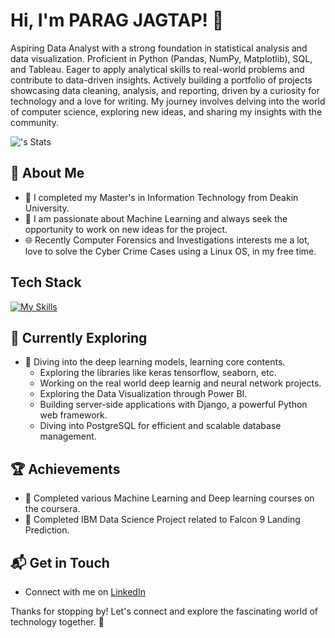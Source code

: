 # Hi, I'm PARAG JAGTAP! 👋

Aspiring Data Analyst with a strong foundation in statistical analysis and data visualization. Proficient in Python (Pandas, NumPy, Matplotlib), SQL, and Tableau. Eager to apply analytical skills to real-world problems and contribute to data-driven insights. Actively building a portfolio of projects showcasing data cleaning, analysis, and reporting, driven by a curiosity for technology and a love for writing. My journey involves delving into the world of computer science, exploring new ideas, and sharing my insights with the community.

![<ParagDJagtap>'s Stats](https://github-readme-stats.vercel.app/api?username=<ParagDJagtap>&theme=vue-dark&show_icons=true&hide_border=true&count_private=true)

## 🚀 About Me

- 🔭 I completed my Master's in Information Technology from Deakin University.
- 📝 I am passionate about Machine Learning and always seek the opportunity to work on new ideas for the project.
- 🌐 Recently Computer Forensics and Investigations interests me a lot, love to solve the Cyber Crime Cases using a Linux OS, in my free time. 


## Tech Stack
[![My Skills](https://skillicons.dev/icons?i=linux,nodejs,py,r,sqlite,sublime,sklearn,tensorflow,ubuntu,vim,gcp,react,bash)](https://skillicons.dev)

## 🌱 Currently Exploring

- 🚀 Diving into the deep learning models, learning core contents.
  - Exploring the libraries like keras tensorflow, seaborn, etc.
  - Working on the real world deep learnig and neural network projects.
  - Exploring the Data Visualization through Power BI.
  - Building server-side applications with Django, a powerful Python web framework.
  - Diving into PostgreSQL for efficient and scalable database management.

 ## 🏆 Achievements

- 🌟 Completed various Machine Learning and Deep learning courses on the coursera.  
- 🌟 Completed IBM Data Science Project related to Falcon 9 Landing Prediction. 

## 📬 Get in Touch

- Connect with me on [LinkedIn](https://www.linkedin.com/in/parag-jagtap-9a1057286)

Thanks for stopping by! Let's connect and explore the fascinating world of technology together. 🚀



<!--

Here are some ideas to get you started:

- 🔭 I’m currently working on Machine Learning and Deep Learning Projects
- 🌱 I’m currently learning different libraries and various deep learning models to get my work start with
- 👯 I’m looking to collaborate on anything related to AI and Machine Learning idea/project
- 🤔 I’m looking for help with Affiliate Marketing
- 💬 Ask me about Computer Forensics and Investigations and happy to share thoughts on latest AI Development
- 📫 How to reach me: [LinkedIn](https://www.linkedin.com/in/parag-jagtap-9a1057286)
- ⚡ Fun fact: ❤️🎮
-->
